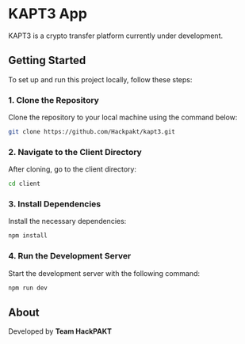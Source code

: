 
# KAPT3 App

KAPT3 is a crypto transfer platform currently under development.

## Getting Started

To set up and run this project locally, follow these steps:

### 1. Clone the Repository
Clone the repository to your local machine using the command below:
```sh
git clone https://github.com/Hackpakt/kapt3.git
```

### 2. Navigate to the Client Directory
After cloning, go to the client directory:
```sh
cd client
```

### 3. Install Dependencies
Install the necessary dependencies:
```sh
npm install
```

### 4. Run the Development Server
Start the development server with the following command:
```sh
npm run dev
```

## About
Developed by **Team HackPAKT**
